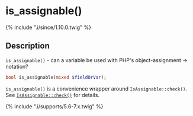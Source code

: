# is_assignable()

{% include ".i/since/1.10.0.twig" %}

## Description

`is_assignable()` - can a variable be used with PHP's object-assignment -> notation?

```php
bool is_assignable(mixed $fieldOrVar);
```

`is_assignable()` is a convenience wrapper around `IsAssignable::check()`. See [`IsAssignable::check()`](IsAssignable.check.html) for details.

{% include ".i/supports/5.6-7.x.twig" %}
